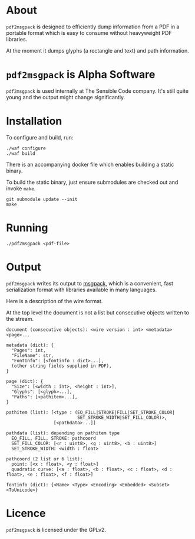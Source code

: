 # About

`pdf2msgpack` is designed to efficiently dump information from a PDF in a portable format which is easy to consume without heavyweight PDF libraries.

At the moment it dumps glyphs (a rectangle and text) and path information.

# `pdf2msgpack` is Alpha Software

`pdf2msgpack` is used internally at The Sensible Code company. It's still quite young and the output might change significantly.

# Installation

To configure and build, run:

```
./waf configure
./waf build
```

There is an accompanying docker file which enables building a static binary.

To build the static binary, just ensure submodules are checked out and
invoke `make`.

```
git submodule update --init
make
```

# Running

```
./pdf2msgpack <pdf-file>
```

# Output

`pdf2msgpack` writes its output to [msgpack](http://msgpack.org), which is a convenient, fast serialization format with libraries available in many languages.

Here is a description of the wire format.

At the top level the document is not a list but consecutive objects written to
the stream.

```
document (consecutive objects): <wire version : int> <metadata> <page>...

metadata (dict): {
  "Pages": int,
  "FileName": str,
  "FontInfo": [<fontinfo : dict>...],
  (other string fields supplied in PDF),
}

page (dict): {
  "Size": [<width : int>, <height : int>],
  "Glyphs": [<glyph>...],
  "Paths": [<pathitem>...],
}

pathitem (list): [<type : (EO_FILL|STROKE|FILL|SET_STROKE_COLOR|
                           SET_STROKE_WIDTH|SET_FILL_COLOR)>,
                  [<pathdata>...]]

pathdata (list): depending on pathitem type
  EO_FILL, FILL, STROKE: pathcoord
  SET_FILL_COLOR: [<r : uint8>, <g : uint8>, <b : uint8>]
  SET_STROKE_WIDTH: <width : float>

pathcoord (2 list or 6 list):
  point: [<x : float>, <y : float>]
  quadratic curve: [<a : float>, <b : float>, <c : float>, <d : float>, <e : float>, <f : float>]

fontinfo (dict): {<Name> <Type> <Encoding> <Embedded> <Subset> <ToUnicode>}
```

# Licence

`pdf2msgpack` is licensed under the GPLv2.
